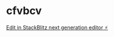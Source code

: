 # cfvbcv

[Edit in StackBlitz next generation editor ⚡️](https://stackblitz.com/~/github.com/yussimi/cfvbcv)
